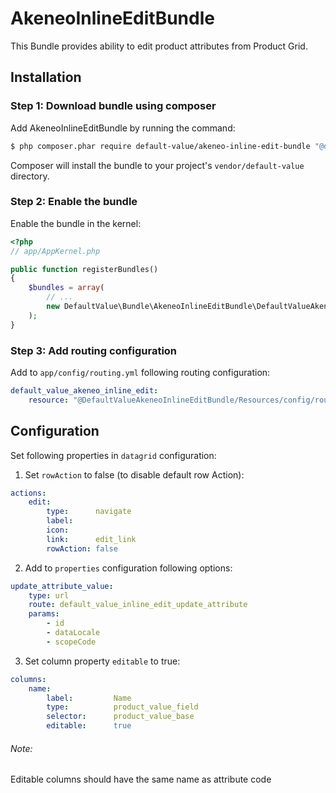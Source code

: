 AkeneoInlineEditBundle
=============================

This Bundle provides ability to edit product attributes from Product Grid.


## Installation

### Step 1: Download bundle using composer

Add AkeneoInlineEditBundle by running the command:

``` bash
$ php composer.phar require default-value/akeneo-inline-edit-bundle "@dev"
```

Composer will install the bundle to your project's `vendor/default-value` directory.


### Step 2: Enable the bundle

Enable the bundle in the kernel:

``` php
<?php
// app/AppKernel.php

public function registerBundles()
{
    $bundles = array(
        // ...
        new DefaultValue\Bundle\AkeneoInlineEditBundle\DefaultValueAkeneoInlineEditBundle(),
    );
}
```

### Step 3: Add routing configuration

Add to `app/config/routing.yml` following routing configuration:

```yml
default_value_akeneo_inline_edit:
    resource: "@DefaultValueAkeneoInlineEditBundle/Resources/config/routing.yml"
```



## Configuration

Set following properties in `datagrid` configuration:

1. Set `rowAction` to false (to disable default row Action):

```yml
actions:
    edit:
        type:      navigate
        label:
        icon:
        link:      edit_link
        rowAction: false
```

2. Add to `properties` configuration following options:

```yml
update_attribute_value:
    type: url
    route: default_value_inline_edit_update_attribute
    params:
        - id
        - dataLocale
        - scopeCode
```

3. Set column property `editable` to true:

```yml
columns:
    name:
        label:         Name
        type:          product_value_field
        selector:      product_value_base
        editable:      true
```

###### Note:
Editable columns should have the same name as attribute code
